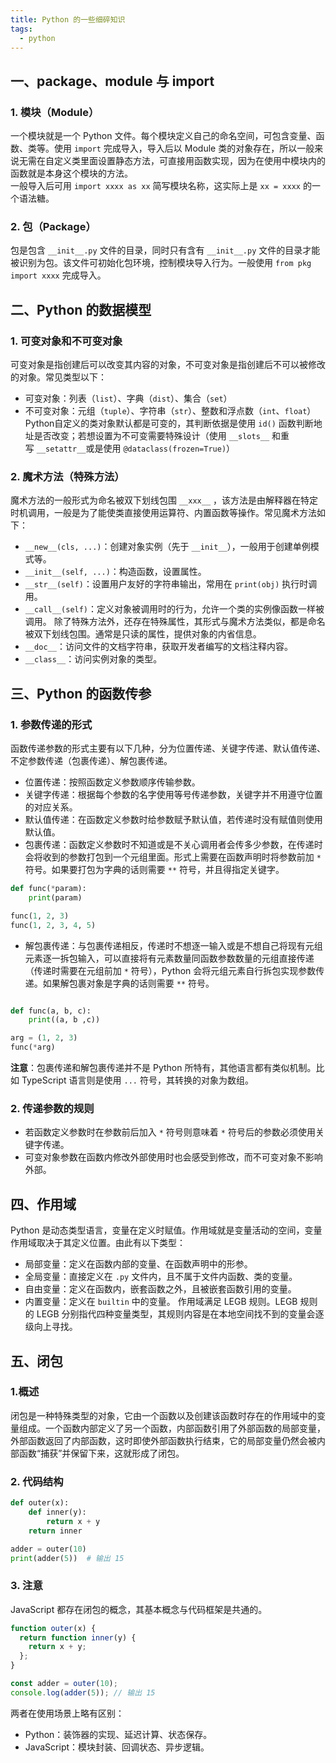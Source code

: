 ```yaml
---
title: Python 的一些细碎知识
tags:
  - python
---
```

## 一、package、module 与 import 
### 1. 模块（Module）
一个模块就是一个 Python 文件。每个模块定义自己的命名空间，可包含变量、函数、类等。使用 `import` 完成导入，导入后以 Module 类的对象存在，所以一般来说无需在自定义类里面设置静态方法，可直接用函数实现，因为在使用中模块内的函数就是本身这个模块的方法。  
一般导入后可用 `import xxxx as xx` 简写模块名称，这实际上是 `xx = xxxx` 的一个语法糖。
### 2. 包（Package）
包是包含 `__init__.py` 文件的目录，同时只有含有 `__init__.py` 文件的目录才能被识别为包。该文件可初始化包环境，控制模块导入行为。一般使用 `from pkg import xxxx` 完成导入。
## 二、Python 的数据模型
### 1. 可变对象和不可变对象
可变对象是指创建后可以改变其内容的对象，不可变对象是指创建后不可以被修改的对象。常见类型以下：
- 可变对象：列表（`list`）、字典（`dist`）、集合（`set`）
- 不可变对象：元组（`tuple`）、字符串（`str`）、整数和浮点数（`int`、`float`）
Python自定义的类对象默认都是可变的，其判断依据是使用 `id()` 函数判断地址是否改变；若想设置为不可变需要特殊设计（使用 `__slots__` 和重写 `__setattr__`或是使用 `@dataclass(frozen=True)`）
### 2. 魔术方法（特殊方法）
魔术方法的一般形式为命名被双下划线包围 `__xxx__` ，该方法是由解释器在特定时机调用，一般是为了能使类直接使用运算符、内置函数等操作。常见魔术方法如下：
- `__new__(cls, ...)`：创建对象实例（先于 `__init__`），一般用于创建单例模式等。
- `__init__(self, ...)`：构造函数，设置属性。
- `__str__(self)`：设置用户友好的字符串输出，常用在 `print(obj)` 执行时调用。
- `__call__(self)`：定义对象被调用时的行为，允许一个类的实例像函数一样被调用。
除了特殊方法外，还存在特殊属性，其形式与魔术方法类似，都是命名被双下划线包围。通常是只读的属性，提供对象的内省信息。
- `__doc__`：访问文件的文档字符串，获取开发者编写的文档注释内容。
- `__class__`：访问实例对象的类型。
## 三、Python 的函数传参
### 1. 参数传递的形式
函数传递参数的形式主要有以下几种，分为位置传递、关键字传递、默认值传递、不定参数传递（包裹传递）、解包裹传递。
- 位置传递：按照函数定义参数顺序传输参数。
- 关键字传递：根据每个参数的名字使用等号传递参数，关键字并不用遵守位置的对应关系。
- 默认值传递：在函数定义参数时给参数赋予默认值，若传递时没有赋值则使用默认值。
- 包裹传递：函数定义参数时不知道或是不关心调用者会传多少参数，在传递时会将收到的参数打包到一个元组里面。形式上需要在函数声明时将参数前加 `*` 符号。如果要打包为字典的话则需要 `**` 符号，并且得指定关键字。
```python
def func(*param):
	print(param)

func(1, 2, 3)
func(1, 2, 3, 4, 5)
```
- 解包裹传递：与包裹传递相反，传递时不想逐一输入或是不想自己将现有元组元素逐一拆包输入，可以直接将有元素数量同函数参数数量的元组直接传递（传递时需要在元组前加 `*` 符号），Python 会将元组元素自行拆包实现参数传递。如果解包裹对象是字典的话则需要 `**` 符号。
```python

def func(a, b, c):
	print((a, b ,c))

arg = (1, 2, 3)  
func(*arg)
```
**注意**：包裹传递和解包裹传递并不是 Python 所特有，其他语言都有类似机制。比如 TypeScript 语言则是使用 `...` 符号，其转换的对象为数组。
### 2. 传递参数的规则
- 若函数定义参数时在参数前后加入 `*` 符号则意味着 `*` 符号后的参数必须使用关键字传递。
- 可变对象参数在函数内修改外部使用时也会感受到修改，而不可变对象不影响外部。
## 四、作用域
Python 是动态类型语言，变量在定义时赋值。作用域就是变量活动的空间，变量作用域取决于其定义位置。由此有以下类型：
- 局部变量：定义在函数内部的变量、在函数声明中的形参。
- 全局变量：直接定义在 `.py` 文件内，且不属于文件内函数、类的变量。
- 自由变量：定义在函数内，嵌套函数之外，且被嵌套函数引用的变量。
- 内置变量：定义在 `builtin` 中的变量。
作用域满足 LEGB 规则。LEGB 规则的 LEGB 分别指代四种变量类型，其规则内容是在本地空间找不到的变量会逐级向上寻找。
## 五、闭包
### 1.概述
闭包是一种特殊类型的对象，它由一个函数以及创建该函数时存在的作用域中的变量组成。一个函数内部定义了另一个函数，内部函数引用了外部函数的局部变量，外部函数返回了内部函数，这时即使外部函数执行结束，它的局部变量仍然会被内部函数“捕获”并保留下来，这就形成了闭包。
### 2. 代码结构
```python
def outer(x):
    def inner(y):
        return x + y
    return inner

adder = outer(10)
print(adder(5))  # 输出 15
```
### 3. 注意
JavaScript 都存在闭包的概念，其基本概念与代码框架是共通的。
```js
function outer(x) {
  return function inner(y) {
    return x + y;
  };
}

const adder = outer(10);
console.log(adder(5)); // 输出 15
```
两者在使用场景上略有区别：
- Python：装饰器的实现、延迟计算、状态保存。
- JavaScript：模块封装、回调状态、异步逻辑。




